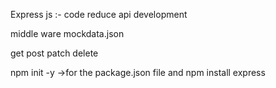Express js :- code reduce 
api development 


middle ware 
mockdata.json

get
post 
patch
delete 


npm init -y ->for the package.json file 
and npm install express
